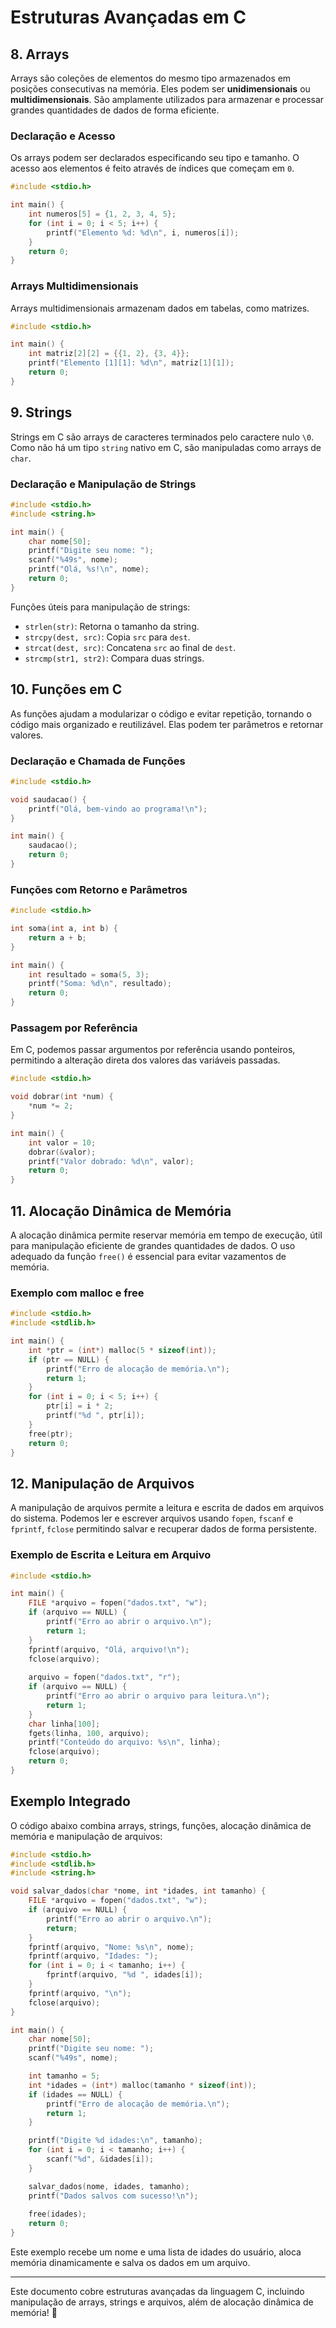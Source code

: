 # Estruturas Avançadas em C

## 8. Arrays
Arrays são coleções de elementos do mesmo tipo armazenados em posições consecutivas na memória. Eles podem ser **unidimensionais** ou **multidimensionais**. São amplamente utilizados para armazenar e processar grandes quantidades de dados de forma eficiente.

### Declaração e Acesso
Os arrays podem ser declarados especificando seu tipo e tamanho. O acesso aos elementos é feito através de índices que começam em `0`.
```c
#include <stdio.h>

int main() {
    int numeros[5] = {1, 2, 3, 4, 5};
    for (int i = 0; i < 5; i++) {
        printf("Elemento %d: %d\n", i, numeros[i]);
    }
    return 0;
}
```

### Arrays Multidimensionais
Arrays multidimensionais armazenam dados em tabelas, como matrizes.
```c
#include <stdio.h>

int main() {
    int matriz[2][2] = {{1, 2}, {3, 4}};
    printf("Elemento [1][1]: %d\n", matriz[1][1]);
    return 0;
}
```

## 9. Strings
Strings em C são arrays de caracteres terminados pelo caractere nulo `\0`. Como não há um tipo `string` nativo em C, são manipuladas como arrays de `char`.

### Declaração e Manipulação de Strings
```c
#include <stdio.h>
#include <string.h>

int main() {
    char nome[50];
    printf("Digite seu nome: ");
    scanf("%49s", nome);
    printf("Olá, %s!\n", nome);
    return 0;
}
```
Funções úteis para manipulação de strings:
- `strlen(str)`: Retorna o tamanho da string.
- `strcpy(dest, src)`: Copia `src` para `dest`.
- `strcat(dest, src)`: Concatena `src` ao final de `dest`.
- `strcmp(str1, str2)`: Compara duas strings.

## 10. Funções em C
As funções ajudam a modularizar o código e evitar repetição, tornando o código mais organizado e reutilizável. Elas podem ter parâmetros e retornar valores.

### Declaração e Chamada de Funções
```c
#include <stdio.h>

void saudacao() {
    printf("Olá, bem-vindo ao programa!\n");
}

int main() {
    saudacao();
    return 0;
}
```
### Funções com Retorno e Parâmetros
```c
#include <stdio.h>

int soma(int a, int b) {
    return a + b;
}

int main() {
    int resultado = soma(5, 3);
    printf("Soma: %d\n", resultado);
    return 0;
}
```
### Passagem por Referência
Em C, podemos passar argumentos por referência usando ponteiros, permitindo a alteração direta dos valores das variáveis passadas.
```c
#include <stdio.h>

void dobrar(int *num) {
    *num *= 2;
}

int main() {
    int valor = 10;
    dobrar(&valor);
    printf("Valor dobrado: %d\n", valor);
    return 0;
}
```

## 11. Alocação Dinâmica de Memória
A alocação dinâmica permite reservar memória em tempo de execução, útil para manipulação eficiente de grandes quantidades de dados. O uso adequado da função `free()` é essencial para evitar vazamentos de memória.

### Exemplo com malloc e free
```c
#include <stdio.h>
#include <stdlib.h>

int main() {
    int *ptr = (int*) malloc(5 * sizeof(int));
    if (ptr == NULL) {
        printf("Erro de alocação de memória.\n");
        return 1;
    }
    for (int i = 0; i < 5; i++) {
        ptr[i] = i * 2;
        printf("%d ", ptr[i]);
    }
    free(ptr);
    return 0;
}
```

## 12. Manipulação de Arquivos
A manipulação de arquivos permite a leitura e escrita de dados em arquivos do sistema. Podemos ler e escrever arquivos usando `fopen`, `fscanf` e `fprintf`, `fclose` permitindo salvar e recuperar dados de forma persistente.


### Exemplo de Escrita e Leitura em Arquivo
```c
#include <stdio.h>

int main() {
    FILE *arquivo = fopen("dados.txt", "w");
    if (arquivo == NULL) {
        printf("Erro ao abrir o arquivo.\n");
        return 1;
    }
    fprintf(arquivo, "Olá, arquivo!\n");
    fclose(arquivo);
    
    arquivo = fopen("dados.txt", "r");
    if (arquivo == NULL) {
        printf("Erro ao abrir o arquivo para leitura.\n");
        return 1;
    }
    char linha[100];
    fgets(linha, 100, arquivo);
    printf("Conteúdo do arquivo: %s\n", linha);
    fclose(arquivo);
    return 0;
}
```

## Exemplo Integrado
O código abaixo combina arrays, strings, funções, alocação dinâmica de memória e manipulação de arquivos:

```c
#include <stdio.h>
#include <stdlib.h>
#include <string.h>

void salvar_dados(char *nome, int *idades, int tamanho) {
    FILE *arquivo = fopen("dados.txt", "w");
    if (arquivo == NULL) {
        printf("Erro ao abrir o arquivo.\n");
        return;
    }
    fprintf(arquivo, "Nome: %s\n", nome);
    fprintf(arquivo, "Idades: ");
    for (int i = 0; i < tamanho; i++) {
        fprintf(arquivo, "%d ", idades[i]);
    }
    fprintf(arquivo, "\n");
    fclose(arquivo);
}

int main() {
    char nome[50];
    printf("Digite seu nome: ");
    scanf("%49s", nome);

    int tamanho = 5;
    int *idades = (int*) malloc(tamanho * sizeof(int));
    if (idades == NULL) {
        printf("Erro de alocação de memória.\n");
        return 1;
    }

    printf("Digite %d idades:\n", tamanho);
    for (int i = 0; i < tamanho; i++) {
        scanf("%d", &idades[i]);
    }

    salvar_dados(nome, idades, tamanho);
    printf("Dados salvos com sucesso!\n");
    
    free(idades);
    return 0;
}
```

Este exemplo recebe um nome e uma lista de idades do usuário, aloca memória dinamicamente e salva os dados em um arquivo.

---

Este documento cobre estruturas avançadas da linguagem C, incluindo manipulação de arrays, strings e arquivos, além de alocação dinâmica de memória! 🚀